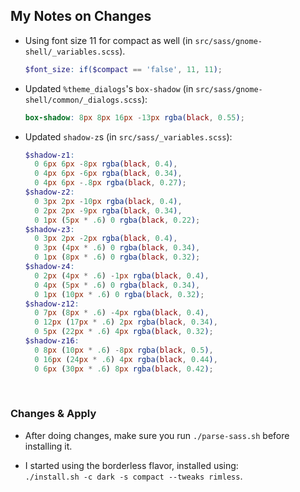 ## My Notes on Changes

- Using font size 11 for compact as well (in `src/sass/gnome-shell/_variables.scss`).
  ```scss
  $font_size: if($compact == 'false', 11, 11);
  ```

- Updated `%theme_dialogs`'s `box-shadow` (in `src/sass/gnome-shell/common/_dialogs.scss`):
  ```scss
  box-shadow: 8px 8px 16px -13px rgba(black, 0.55);
  ```
  
- Updated `shadow-z`s (in `src/sass/_variables.scss`):
  ```scss
  $shadow-z1:
    0 6px 6px -8px rgba(black, 0.4),
    0 4px 6px -6px rgba(black, 0.34),
    0 4px 6px -.8px rgba(black, 0.27);
  $shadow-z2:
    0 3px 2px -10px rgba(black, 0.4),
    0 2px 2px -9px rgba(black, 0.34),
    0 1px (5px * .6) 0 rgba(black, 0.22);
  $shadow-z3:
    0 3px 2px -2px rgba(black, 0.4),
    0 3px (4px * .6) 0 rgba(black, 0.34),
    0 1px (8px * .6) 0 rgba(black, 0.32);
  $shadow-z4:
    0 2px (4px * .6) -1px rgba(black, 0.4),
    0 4px (5px * .6) 0 rgba(black, 0.34),
    0 1px (10px * .6) 0 rgba(black, 0.32);
  $shadow-z12:
    0 7px (8px * .6) -4px rgba(black, 0.4),
    0 12px (17px * .6) 2px rgba(black, 0.34),
    0 5px (22px * .6) 4px rgba(black, 0.32);
  $shadow-z16:
    0 8px (10px * .6) -8px rgba(black, 0.5),
    0 16px (24px * .6) 4px rgba(black, 0.44),
    0 6px (30px * .6) 8px rgba(black, 0.42);
  ```

<br/>

### Changes & Apply

- After doing changes, make sure you run `./parse-sass.sh` before installing it.<br/>

- I started using the borderless flavor, installed using:<br/>
  `./install.sh -c dark -s compact --tweaks rimless`.

<br/>
